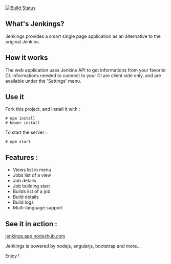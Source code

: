 [![Build Status](https://travis-ci.org/openhoat/jenkings.png?branch=master)](https://travis-ci.org/openhoat/jenkings)

## What's Jenkings?

Jenkings provides a smart single page application as an alternative to the original Jenkins.

## How it works

The web application uses Jenkins API to get informations from your favorite CI.
Informations needed to connect to your CI are client side only, and are available under the 'Settings' menu.

## Use it

Fork this project, and install it with :

    # npm install
	# bower install

To start the server :

	# npm start

## Features :

- Views list in menu
- Jobs list of a view 
- Job details
- Job building start
- Builds list of a job
- Build details
- Build logs
- Multi-language support

## See it in action :

[jenkings.app.nodeshub.com](http://jenkings.app.nodeshub.com/)


Jenkings is powered by nodejs, angularjs, bootstrap and more...


Enjoy !
